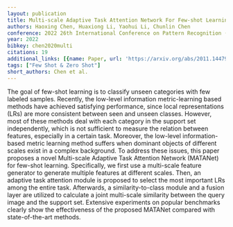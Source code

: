 ```yaml
---
layout: publication
title: Multi-scale Adaptive Task Attention Network For Few-shot Learning
authors: Haoxing Chen, Huaxiong Li, Yaohui Li, Chunlin Chen
conference: 2022 26th International Conference on Pattern Recognition (ICPR)
year: 2022
bibkey: chen2020multi
citations: 19
additional_links: [{name: Paper, url: 'https://arxiv.org/abs/2011.14479'}]
tags: ["Few Shot & Zero Shot"]
short_authors: Chen et al.
---
```

The goal of few-shot learning is to classify unseen categories with few
labeled samples. Recently, the low-level information metric-learning based
methods have achieved satisfying performance, since local representations (LRs)
are more consistent between seen and unseen classes. However, most of these
methods deal with each category in the support set independently, which is not
sufficient to measure the relation between features, especially in a certain
task. Moreover, the low-level information-based metric learning method suffers
when dominant objects of different scales exist in a complex background. To
address these issues, this paper proposes a novel Multi-scale Adaptive Task
Attention Network (MATANet) for few-shot learning. Specifically, we first use a
multi-scale feature generator to generate multiple features at different
scales. Then, an adaptive task attention module is proposed to select the most
important LRs among the entire task. Afterwards, a similarity-to-class module
and a fusion layer are utilized to calculate a joint multi-scale similarity
between the query image and the support set. Extensive experiments on popular
benchmarks clearly show the effectiveness of the proposed MATANet compared with
state-of-the-art methods.